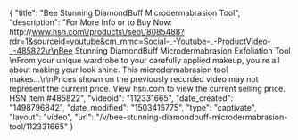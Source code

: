 {
    "title": "Bee Stunning DiamondBuff Microdermabrasion Tool",
    "description": "For More Info or to Buy Now: http:\/\/www.hsn.com\/products\/seo\/8085488?rdr=1&sourceid=youtube&cm_mmc=Social-_-Youtube-_-ProductVideo-_-485822\r\nBee Stunning DiamondBuff Microdermabrasion Exfoliation Tool \nFrom your unique wardrobe to your carefully applied makeup, you're all about making your look shine. This microdermabrasion tool makes...\r\nPrices shown on the previously recorded video may not represent the current price.  View hsn.com to view the current selling price. HSN Item #485822",
    "videoid": "112331665",
    "date_created": "1498796842",
    "date_modified": "1503416775",
    "type": "captivate",
    "layout": "video",
    "url": "\/v\/bee-stunning-diamondbuff-microdermabrasion-tool\/112331665"
}